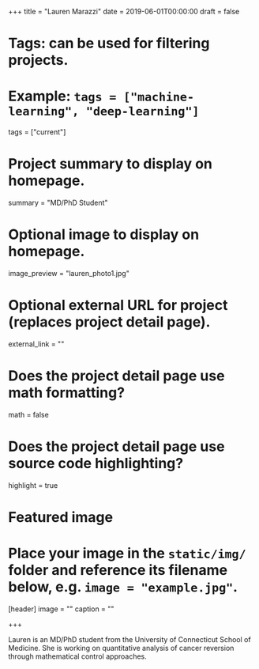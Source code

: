 +++
title = "Lauren Marazzi"
date = 2019-06-01T00:00:00
draft = false

# Tags: can be used for filtering projects.
# Example: `tags = ["machine-learning", "deep-learning"]`
tags = ["current"]

# Project summary to display on homepage.
summary = "MD/PhD Student"


# Optional image to display on homepage.
image_preview = "lauren_photo1.jpg"

# Optional external URL for project (replaces project detail page).
external_link = ""

# Does the project detail page use math formatting?
math = false

# Does the project detail page use source code highlighting?
highlight = true

# Featured image
# Place your image in the `static/img/` folder and reference its filename below, e.g. `image = "example.jpg"`.
[header]
image = ""
caption = ""

+++

Lauren is an MD/PhD student from the University of Connecticut School of Medicine. She is working on quantitative analysis of cancer reversion through mathematical control approaches.
